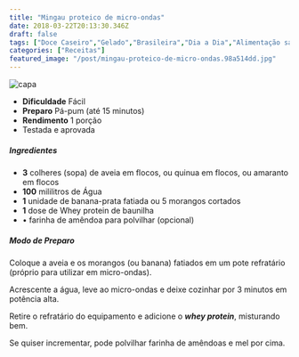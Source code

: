 ```yaml
---
title: "Mingau proteico de micro-ondas"
date: 2018-03-22T20:13:30.346Z
draft: false
tags: ["Doce Caseiro","Gelado","Brasileira","Dia a Dia","Alimentação saudável","Café da manhã","Dietas à base de proteínas","Dietas ricas em proteína","Proteínas"]
categories: ["Receitas"]
featured_image: "/post/mingau-proteico-de-micro-ondas.98a514dd.jpg"
---
```


![capa](/post/mingau-proteico-de-micro-ondas.98a514dd.jpg)

*   **Dificuldade** Fácil
*   **Preparo** Pá-pum (até 15 minutos)
*   **Rendimento** 1 porção
*   Testada e aprovada
    

##### Ingredientes

*   **3** colheres (sopa) de aveia em flocos, ou quinua em flocos, ou amaranto em flocos
*   **100** mililitros de Água
*   **1** unidade de banana-prata fatiada ou 5 morangos cortados
*   **1** dose de Whey protein de baunilha
*   • farinha de amêndoa para polvilhar (opcional)

##### Modo de Preparo

Coloque a aveia e os morangos (ou banana) fatiados em um pote refratário (próprio para utilizar em micro-ondas).

Acrescente a água, leve ao micro-ondas e deixe cozinhar por 3 minutos em potência alta.

Retire o refratário do equipamento e adicione o **_whey protein_**, misturando bem.

Se quiser incrementar, pode polvilhar farinha de amêndoas e mel por cima.
